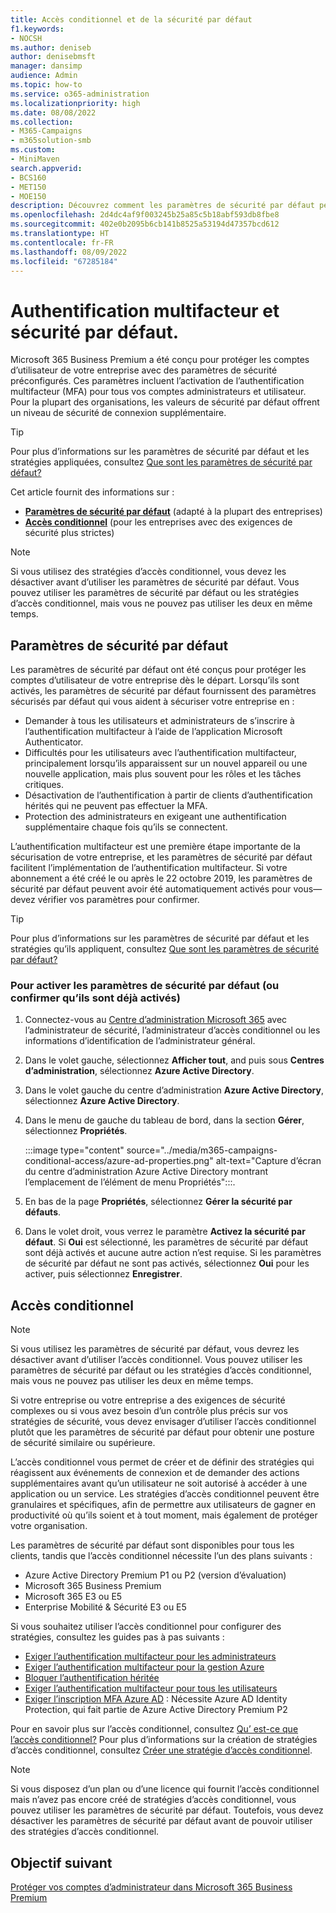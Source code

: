 ```yaml
---
title: Accès conditionnel et de la sécurité par défaut
f1.keywords:
- NOCSH
ms.author: deniseb
author: denisebmsft
manager: dansimp
audience: Admin
ms.topic: how-to
ms.service: o365-administration
ms.localizationpriority: high
ms.date: 08/08/2022
ms.collection:
- M365-Campaigns
- m365solution-smb
ms.custom:
- MiniMaven
search.appverid:
- BCS160
- MET150
- MOE150
description: Découvrez comment les paramètres de sécurité par défaut peuvent aider à protéger votre organisation contre les attaques liées à l’identité en fournissant des paramètres de sécurité préconfigurés pour Microsoft 365 Business Premium.
ms.openlocfilehash: 2d4dc4af9f003245b25a85c5b18abf593db8fbe8
ms.sourcegitcommit: 402e0b2095b6cb141b8525a53194d47357bcd612
ms.translationtype: HT
ms.contentlocale: fr-FR
ms.lasthandoff: 08/09/2022
ms.locfileid: "67285184"
---
```

# <a name="security-defaults-and-multi-factor-authentication"></a>Authentification multifacteur et sécurité par défaut.

Microsoft 365 Business Premium a été conçu pour protéger les comptes d’utilisateur de votre entreprise avec des paramètres de sécurité préconfigurés. Ces paramètres incluent l’activation de l’authentification multifacteur (MFA) pour tous vos comptes administrateurs et utilisateur. Pour la plupart des organisations, les valeurs de sécurité par défaut offrent un niveau de sécurité de connexion supplémentaire.

> [!TIP]
> Pour plus d’informations sur les paramètres de sécurité par défaut et les stratégies appliquées, consultez [Que sont les paramètres de sécurité par défaut?](/azure/active-directory/fundamentals/concept-fundamentals-security-defaults)

Cet article fournit des informations sur :

- **[Paramètres de sécurité par défaut](#security-defaults)** (adapté à la plupart des entreprises)
- **[Accès conditionnel](#conditional-access)** (pour les entreprises avec des exigences de sécurité plus strictes)

> [!NOTE]
> Si vous utilisez des stratégies d’accès conditionnel, vous devez les désactiver avant d’utiliser les paramètres de sécurité par défaut. Vous pouvez utiliser les paramètres de sécurité par défaut ou les stratégies d’accès conditionnel, mais vous ne pouvez pas utiliser les deux en même temps.

## <a name="security-defaults"></a>Paramètres de sécurité par défaut

Les paramètres de sécurité par défaut ont été conçus pour protéger les comptes d’utilisateur de votre entreprise dès le départ. Lorsqu’ils sont activés, les paramètres de sécurité par défaut fournissent des paramètres sécurisés par défaut qui vous aident à sécuriser votre entreprise en :

- Demander à tous les utilisateurs et administrateurs de s’inscrire à l’authentification multifacteur à l’aide de l’application Microsoft Authenticator.
- Difficultés pour les utilisateurs avec l’authentification multifacteur, principalement lorsqu’ils apparaissent sur un nouvel appareil ou une nouvelle application, mais plus souvent pour les rôles et les tâches critiques.
- Désactivation de l’authentification à partir de clients d’authentification hérités qui ne peuvent pas effectuer la MFA.
- Protection des administrateurs en exigeant une authentification supplémentaire chaque fois qu’ils se connectent.

L’authentification multifacteur est une première étape importante de la sécurisation de votre entreprise, et les paramètres de sécurité par défaut facilitent l’implémentation de l’authentification multifacteur. Si votre abonnement a été créé le ou après le 22 octobre 2019, les paramètres de sécurité par défaut peuvent avoir été automatiquement activés pour vous&mdash; devez vérifier vos paramètres pour confirmer.

> [!TIP]
> Pour plus d’informations sur les paramètres de sécurité par défaut et les stratégies qu’ils appliquent, consultez [Que sont les paramètres de sécurité par défaut?](/azure/active-directory/fundamentals/concept-fundamentals-security-defaults)

### <a name="to-enable-security-defaults-or-confirm-theyre-already-enabled"></a>Pour activer les paramètres de sécurité par défaut (ou confirmer qu’ils sont déjà activés)

1. Connectez-vous au <a href="https://go.microsoft.com/fwlink/p/?linkid=2024339" target="_blank">Centre d’administration Microsoft 365</a> avec l’administrateur de sécurité, l’administrateur d’accès conditionnel ou les informations d’identification de l’administrateur général.

2. Dans le volet gauche, sélectionnez **Afficher tout**, and puis sous **Centres d’administration**, sélectionnez **Azure Active Directory**.

3. Dans le volet gauche du centre d’administration **Azure Active Directory**, sélectionnez **Azure Active Directory**.

4. Dans le menu de gauche du tableau de bord, dans la section **Gérer**, sélectionnez **Propriétés**.

    :::image type="content" source="../media/m365-campaigns-conditional-access/azure-ad-properties.png" alt-text="Capture d’écran du centre d’administration Azure Active Directory montrant l’emplacement de l’élément de menu Propriétés":::.

5. En bas de la page **Propriétés**, sélectionnez **Gérer la sécurité par défauts**.

6. Dans le volet droit, vous verrez le paramètre **Activez la sécurité par défaut**. Si **Oui** est sélectionné, les paramètres de sécurité par défaut sont déjà activés et aucune autre action n’est requise. Si les paramètres de sécurité par défaut ne sont pas activés, sélectionnez **Oui** pour les activer, puis sélectionnez **Enregistrer**.

## <a name="conditional-access"></a>Accès conditionnel

> [!NOTE]
> Si vous utilisez les paramètres de sécurité par défaut, vous devrez les désactiver avant d’utiliser l’accès conditionnel. Vous pouvez utiliser les paramètres de sécurité par défaut ou les stratégies d’accès conditionnel, mais vous ne pouvez pas utiliser les deux en même temps.

Si votre entreprise ou votre entreprise a des exigences de sécurité complexes ou si vous avez besoin d’un contrôle plus précis sur vos stratégies de sécurité, vous devez envisager d’utiliser l’accès conditionnel plutôt que les paramètres de sécurité par défaut pour obtenir une posture de sécurité similaire ou supérieure.

L’accès conditionnel vous permet de créer et de définir des stratégies qui réagissent aux événements de connexion et de demander des actions supplémentaires avant qu’un utilisateur ne soit autorisé à accéder à une application ou un service. Les stratégies d’accès conditionnel peuvent être granulaires et spécifiques, afin de permettre aux utilisateurs de gagner en productivité où qu’ils soient et à tout moment, mais également de protéger votre organisation.

Les paramètres de sécurité par défaut sont disponibles pour tous les clients, tandis que l’accès conditionnel nécessite l’un des plans suivants :

- Azure Active Directory Premium P1 ou P2 (version d’évaluation)
- Microsoft 365 Business Premium
- Microsoft 365 E3 ou E5
- Enterprise Mobilité & Sécurité E3 ou E5

Si vous souhaitez utiliser l’accès conditionnel pour configurer des stratégies, consultez les guides pas à pas suivants :

- [Exiger l’authentification multifacteur pour les administrateurs](/azure/active-directory/conditional-access/howto-conditional-access-policy-admin-mfa)
- [Exiger l’authentification multifacteur pour la gestion Azure](/azure/active-directory/conditional-access/howto-conditional-access-policy-azure-management)
- [Bloquer l’authentification héritée](/azure/active-directory/conditional-access/howto-conditional-access-policy-block-legacy)
- [Exiger l’authentification multifacteur pour tous les utilisateurs](/azure/active-directory/conditional-access/howto-conditional-access-policy-all-users-mfa)
- [Exiger l’inscription MFA Azure AD](/azure/active-directory/identity-protection/howto-identity-protection-configure-mfa-policy) : Nécessite Azure AD Identity Protection, qui fait partie de Azure Active Directory Premium P2

Pour en savoir plus sur l’accès conditionnel, consultez [Qu’ est-ce que l’accès conditionnel?](/azure/active-directory/conditional-access/overview) Pour plus d’informations sur la création de stratégies d’accès conditionnel, consultez [Créer une stratégie d’accès conditionnel](/azure/active-directory/authentication/tutorial-enable-azure-mfa#create-a-conditional-access-policy).

> [!NOTE]
> Si vous disposez d’un plan ou d’une licence qui fournit l’accès conditionnel mais n’avez pas encore créé de stratégies d’accès conditionnel, vous pouvez utiliser les paramètres de sécurité par défaut. Toutefois, vous devez désactiver les paramètres de sécurité par défaut avant de pouvoir utiliser des stratégies d’accès conditionnel.

## <a name="next-objective"></a>Objectif suivant

[Protéger vos comptes d’administrateur dans Microsoft 365 Business Premium](m365bp-protect-admin-accounts.md)
